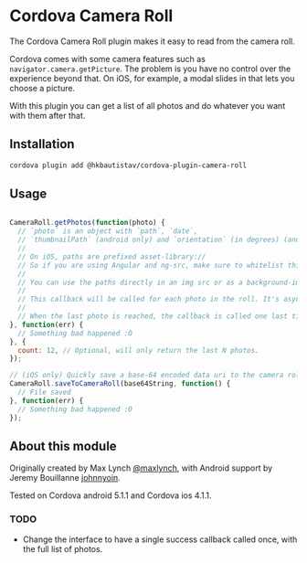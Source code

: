 # Cordova Camera Roll

The Cordova Camera Roll plugin makes it easy to read from the camera roll.

Cordova comes with some camera features such as `navigator.camera.getPicture`. The problem is you have no
control over the experience beyond that. On iOS, for example, a modal slides in that lets you choose a picture.

With this plugin you can get a list of all photos and do whatever you want with them after that.

## Installation

```sh
cordova plugin add @hkbautistav/cordova-plugin-camera-roll
```

## Usage

```javascript

CameraRoll.getPhotos(function(photo) {
  // `photo` is an object with `path`, `date`,
  // `thumbnailPath` (android only) and `orientation` (in degrees) (android only).
  //
  // On iOS, paths are prefixed asset-library://
  // So if you are using Angular and ng-src, make sure to whitelist this URL scheme.
  //
  // You can use the paths directly in an img src or as a background-image in CSS.
  //
  // This callback will be called for each photo in the roll. It's async, yo!
  //
  // When the last photo is reached, the callback is called one last time with an empty object.
}, function(err) {
  // Something bad happened :O
}, {
  count: 12, // Optional, will only return the last N photos.
});

// (iOS only) Quickly save a base-64 encoded data uri to the camera roll.
CameraRoll.saveToCameraRoll(base64String, function() {
  // File saved
}, function(err) {
  // Something bad happened :O
});

```


## About this module

Originally created by Max Lynch [@maxlynch](http://twitter.com/maxlynch), with Android support by Jeremy Bouillanne [johnnyoin](https://github.com/johnnyoin).

Tested on Cordova android 5.1.1 and Cordova ios 4.1.1.

### TODO

* Change the interface to have a single success callback called once, with the full list of photos.
